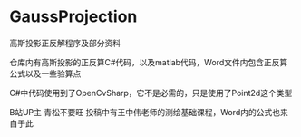 # GaussProjection
高斯投影正反解程序及部分资料

仓库内有高斯投影的正反算C#代码，以及matlab代码，Word文件内包含正反算公式以及一些验算点

C#中代码使用到了OpenCvSharp，它不是必需的，只是使用了Point2d这个类型

B站UP主 青松不要旺 投稿中有王中伟老师的测绘基础课程，Word内的公式也来自于此
